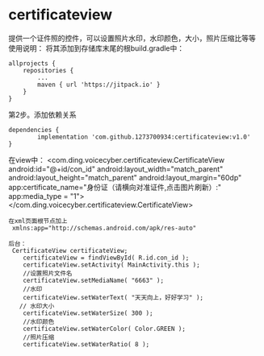 # certificateview
提供一个证件照的控件，可以设置照片水印，水印颜色，大小，照片压缩比等等
使用说明：
将其添加到存储库末尾的根build.gradle中：

	allprojects {
		repositories {
			...
			maven { url 'https://jitpack.io' }
		}
	}
第2步。添加依赖关系

	dependencies {
	        implementation 'com.github.1273700934:certificateview:v1.0'
	}
  
  在view中：
      <com.ding.voicecyber.certificateview.CertificateView
        android:id="@+id/con_id"
        android:layout_width="match_parent"
        android:layout_height="match_parent"
        android:layout_margin="60dp"
        app:certificate_name="身份证（请横向对准证件,点击图片刷新）:"
        app:media_type = "1">
    </com.ding.voicecyber.certificateview.CertificateView>
    
	在xml页面根节点加上
	 xmlns:app="http://schemas.android.com/apk/res-auto"
	
    后台：
     CertificateView certificateView;
        certificateView = findViewById( R.id.con_id );
        certificateView.setActivity( MainActivity.this );
        //设置照片文件名
        certificateView.setMediaName( "6663" );
        //水印
        certificateView.setWaterText( "天天向上，好好学习" );
       // 水印大小
        certificateView.setWaterSize( 300 );
        //水印颜色
        certificateView.setWaterColor( Color.GREEN );
        //照片压缩
        certificateView.setWaterRatio( 8 );

